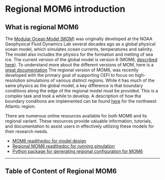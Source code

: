 Regional MOM6 introduction
===

##  What is regional MOM6
The [Modular Ocean Model (MOM)](https://www.gfdl.noaa.gov/mom-ocean-model/) was originally developed at the NOAA Geophysical Fluid Dynamics Lab several decades ago as a global physical ocean model, which simulates ocean currents, temperatures and salinity. The model also includes the physics for the formation and melting of sea ice. The current version of the global model is version 6 (MOM6, [described here](https://agupubs.onlinelibrary.wiley.com/doi/10.1029/2019MS001726)). 
To understand more about the different versions of MOM, here is a [great documentation](https://mom-ocean.github.io)
The regional version of MOM6, was recently developed with the primary goal of supporting CEFI to focus on high-resolution simulations of various distinct regions. While it has much of the same physics as the global model, a key difference is that boundary conditions along the edge of the regional model must be provided. This is a complex task and took a while to develop.  A description of how the boundary conditions are implemented can be found [here](https://gmd.copernicus.org/articles/16/6943/2023/) for the northwest Atlantic region.

There are numerous online resources available for both MOM6 and its regional variant. These resources provide valuable information, tutorials, and documentation to assist users in effectively utilizing these models for their research needs.
- [MOM6 readthedoc for model design](https://mom6.readthedocs.io/en/main/)
- [Regional MOM6 readthedoc for running simulation](https://cefi-regional-mom6.readthedocs.io/en/latest/Introduction.html)
- [Python package for generating regional configuration for MOM6](https://regional-mom6.readthedocs.io/en/latest/)

---

##  Table of Content of Regional MOM6
```{tableofcontents}
```

